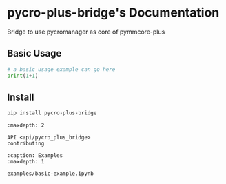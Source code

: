 
# pycro-plus-bridge's Documentation

Bridge to use pycromanager as core of pymmcore-plus


## Basic Usage

```python
# a basic usage example can go here
print(1+1)
```

## Install
```bash
pip install pycro-plus-bridge
```



```{toctree}
:maxdepth: 2

API <api/pycro_plus_bridge>
contributing
```

```{toctree}
:caption: Examples
:maxdepth: 1

examples/basic-example.ipynb
```
